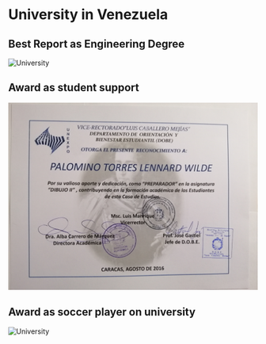 # University in Venezuela

## Best Report as Engineering Degree
![University](./informePasantiaUnexpo.jpg)

## Award as student support 
![University](./certificadoPreparadorUnexpo.jpg)

## Award as soccer player on university
![University](./futbolCampo.jpg)